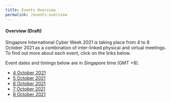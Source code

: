 ```yaml
---
title: Events Overview
permalink: /events-overview
---
```

#### **Overview (Draft)**

Singapore International Cyber Week 2021 is taking place from 4 to 8 October 2021 as a combination of inter-linked physical and virtual meetings. To find out more about each event, click on the links below.

Event dates and timings below are in Singapore time (GMT +8). 

* [4 October 2021](/events/day1)
* [5 October 2021](/events/day2)
* [6 October 2021](/events/day2)
* [7 October 2021](/events/day2)
* [8 October 2021](/events/day2)